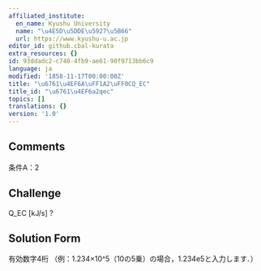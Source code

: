 ```yaml
---
affiliated_institute:
  en_name: Kyushu University
  name: "\u4E5D\u5DDE\u5927\u5B66"
  url: https://www.kyushu-u.ac.jp
editor_id: github.cbal-kurata
extra_resources: {}
id: 93ddadc2-c740-4fb9-ae61-90f9713bb6c9
language: ja
modified: '1858-11-17T00:00:00Z'
title: "\u6761\u4EF6A\uFF1A2\uFF0CQ_EC"
title_id: "\u6761\u4EF6a2qec"
topics: []
translations: {}
version: '1.0'
---
```


## Comments
条件A：2

## Challenge
Q_EC [kJ/s] ?

## Solution Form
有効数字4桁
（例：1.234×10^5（10の5乗）の場合，1.234e5と入力します．）




